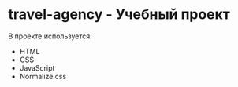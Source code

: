 # travel-agency - Учебный проект 
В проекте используется:
- HTML
- CSS
- JavaScript
- Normalize.css
